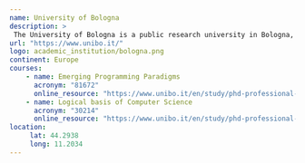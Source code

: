 ```yaml
---
name: University of Bologna
description: >
 The University of Bologna is a public research university in Bologna, Italy. Founded in 1088 by an organised guild of students (studiorum), it is the oldest university in continuous operation in the world, and the first degree-awarding institution of higher learning.
url: "https://www.unibo.it/"
logo: academic_institution/bologna.png
continent: Europe
courses:
    - name: Emerging Programming Paradigms
      acronym: "81672"
      online_resource: "https://www.unibo.it/en/study/phd-professional-masters-specialisation-schools-and-other-programmes/course-unit-catalogue/course-unit/2023/479059"
    - name: Logical basis of Computer Science
      acronym: "30214"
      online_resource: "https://www.unibo.it/en/study/phd-professional-masters-specialisation-schools-and-other-programmes/course-unit-catalogue/course-unit/2023/479027"
location:
     lat: 44.2938
     long: 11.2034
---
```


